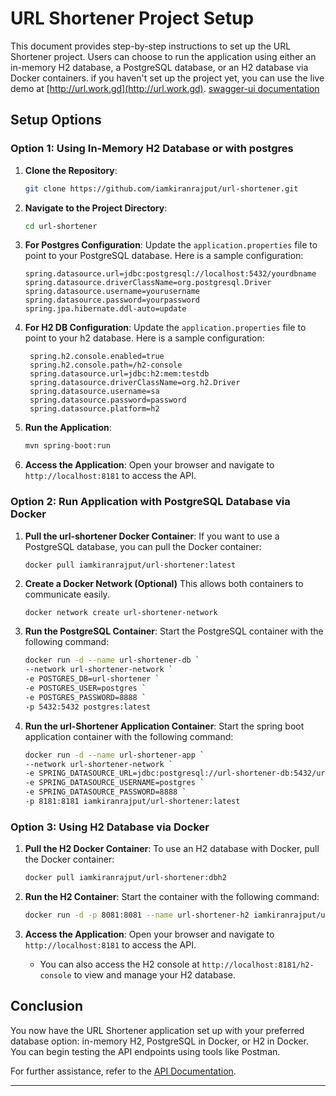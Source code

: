 # URL Shortener Project Setup

This document provides step-by-step instructions to set up the URL Shortener project. Users can choose to run the application using either an in-memory H2 database, a PostgreSQL database, or an H2 database via Docker containers.
 if you haven't set up the project yet, you can use the live demo at [http://url.work.gd](http://url.work.gd). [swagger-ui documentation](http://url.work.gd/api/url/swagger-ui.html)
## Setup Options

### Option 1: Using In-Memory H2 Database or with postgres

1. **Clone the Repository**:
   ```bash
   git clone https://github.com/iamkiranrajput/url-shortener.git
   ```

2. **Navigate to the Project Directory**:
   ```bash
   cd url-shortener
   ```


3. **For Postgres Configuration**:
   Update the `application.properties` file to point to your PostgreSQL database. Here is a sample configuration:
   ```properties
   spring.datasource.url=jdbc:postgresql://localhost:5432/yourdbname
   spring.datasource.driverClassName=org.postgresql.Driver
   spring.datasource.username=yourusername
   spring.datasource.password=yourpassword
   spring.jpa.hibernate.ddl-auto=update
   ```



3. **For H2 DB Configuration**:
   Update the `application.properties` file to point to your h2 database. Here is a sample configuration:
   ```properties
    spring.h2.console.enabled=true
    spring.h2.console.path=/h2-console
    spring.datasource.url=jdbc:h2:mem:testdb
    spring.datasource.driverClassName=org.h2.Driver
    spring.datasource.username=sa
    spring.datasource.password=password
    spring.datasource.platform=h2
   ```

4. **Run the Application**:

   ```bash
   mvn spring-boot:run
   ```

5. **Access the Application**:
   Open your browser and navigate to `http://localhost:8181` to access the API.


### Option 2: Run Application with PostgreSQL Database via Docker

1. **Pull the url-shortener Docker Container**:
   If you want to use a PostgreSQL database, you can pull the Docker container:
   ```bash
   docker pull iamkiranrajput/url-shortener:latest
   ```
2. **Create a Docker Network (Optional)**
   This allows both containers to communicate easily.
   ```
   docker network create url-shortener-network
   ```

3. **Run the PostgreSQL Container**:
   Start the PostgreSQL container with the following command:
   ```bash
   docker run -d --name url-shortener-db `
   --network url-shortener-network `
   -e POSTGRES_DB=url-shortener `
   -e POSTGRES_USER=postgres `
   -e POSTGRES_PASSWORD=8888 `
   -p 5432:5432 postgres:latest
   ```

4. **Run the url-Shortener Application Container**:
   Start the spring boot application container with the following command:
   ```bash
   docker run -d --name url-shortener-app `
   --network url-shortener-network `
   -e SPRING_DATASOURCE_URL=jdbc:postgresql://url-shortener-db:5432/url-shortener `
   -e SPRING_DATASOURCE_USERNAME=postgres `
   -e SPRING_DATASOURCE_PASSWORD=8888 `
   -p 8181:8181 iamkiranrajput/url-shortener:latest
   ```


### Option 3: Using H2 Database via Docker

1. **Pull the H2 Docker Container**:
   To use an H2 database with Docker, pull the Docker container:
   ```bash
   docker pull iamkiranrajput/url-shortener:dbh2
   ```

2. **Run the H2 Container**:
   Start the container with the following command:
   ```bash
   docker run -d -p 8081:8081 --name url-shortener-h2 iamkiranrajput/url-shortener:dbh2
   ```

3. **Access the Application**:
   Open your browser and navigate to `http://localhost:8181` to access the API.
    - You can also access the H2 console at `http://localhost:8181/h2-console` to view and manage your H2 database.

## Conclusion

You now have the URL Shortener application set up with your preferred database option: in-memory H2, PostgreSQL in Docker, or H2 in Docker. You can begin testing the API endpoints using tools like Postman.

For further assistance, refer to the [API Documentation](https://www.postman.com/glitch-guardians/workspace/guardians/collection/33641536-8f994d74-f358-4117-bee2-086a42aef3d0?action=share&creator=33641536&active-environment=33641536-16d30508-b9a8-46c2-8246-623ca81702a9).

--- 
